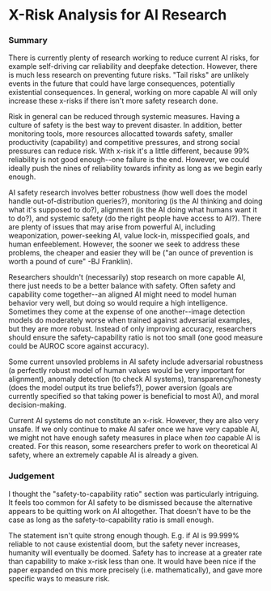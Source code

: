 # X-Risk Analysis for AI Research

### Summary
There is currently plenty of research working to reduce current AI risks, for example self-driving car reliability and deepfake detection. However, there is much less research on preventing future risks. "Tail risks" are unlikely events in the future that could have large consequences, potentially existential consequences. In general, working on more capable AI will only increase these x-risks if there isn't more safety research done.

Risk in general can be reduced through systemic measures. Having a culture of safety is the best way to prevent disaster. In addition, better monitoring tools, more resources allocatted towards safety, smaller productivity (capability) and competitive pressures, and strong social pressures can reduce risk. With x-risk it's a little different, because 99% reliability is not good enough--one failure is the end. However, we could ideally push the nines of reliability towards infinity as long as we begin early enough.

AI safety research involves better robustness (how well does the model handle out-of-distribution queries?), monitoring (is the AI thinking and doing what it's supposed to do?), alignment (is the AI doing what humans want it to do?), and systemic safety (do the right people have access to AI?). There are plenty of issues that may arise from powerful AI, including weaponization, power-seeking AI, value lock-in, misspecified goals, and human enfeeblement. However, the sooner we seek to address these problems, the cheaper and easier they will be ("an ounce of prevention is worth a pound of cure" -BJ Franklin).

Researchers shouldn't (necessarily) stop research on more capable AI, there just needs to be a better balance with safety. Often safety and capability come together--an aligned AI might need to model human behavior very well, but doing so would require a high intelligence. Sometimes they come at the expense of one another--image detection models do moderately worse when trained against adversarial examples, but they are more robust. Instead of only improving accuracy, researchers should ensure the safety-capability ratio is not too small (one good measure could be AUROC score against accuracy).

Some current unsovled problems in AI safety include adversarial robustness (a perfectly robust model of human values would be very important for alignment), anomaly detection (to check AI systems), transparency/honesty (does the model output its true beliefs?), power aversion (goals are currently specified so that taking power is beneficial to most AI), and moral decision-making.

Current AI systems do not constitute an x-risk. However, they are also very unsafe. If we only continue to make AI safer once we have very capable AI, we might not have enough safety measures in place when *too* capable AI is created. For this reason, some researchers prefer to work on theoretical AI safety, where an extremely capable AI is already a given.

### Judgement
I thought the "safety-to-capability ratio" section was particularly intriguing. It feels too common for AI safety to be dismissed because the alternative appears to be quitting work on AI altogether. That doesn't have to be the case as long as the safety-to-capability ratio is small enough.

The statement isn't quite strong enough though. E.g. if AI is 99.999% reliable to not cause existential doom, but the safety never increases, humanity will eventually be doomed. Safety has to increase at a greater rate than capability to make x-risk less than one. It would have been nice if the paper expanded on this more precisely (i.e. mathematically), and gave more specific ways to measure risk.